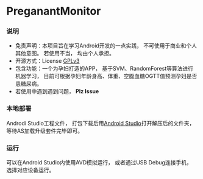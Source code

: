# PreganantMonitor

### 说明

* 免责声明：本项目旨在学习Android开发的一点实践， 不可使用于商业和个人其他意图。 若使用不当， 均由个人承担。 
* 开源方式：License [GPLv3](License.md)
* 包含功能：一个为孕妇打造的APP， 基于SVM、RandomForest等算法进行机器学习， 目前可根据孕妇年龄身高、体重、空腹血糖OGTT值预测孕妇是否患糖尿病。 
* 若使用中遇到遇到问题， **Plz Issue**

### 本地部署  

Androdi Studio工程文件， 打包下载后用[Android Studio](https://developer.android.com/studio/index.html)打开解压后的文件夹，等待AS加载升级套件完毕即可。 

### 运行  

可以在Android Studio内使用AVD模拟运行， 或者通过USB Debug连接手机， 选择对应设备运行。 
